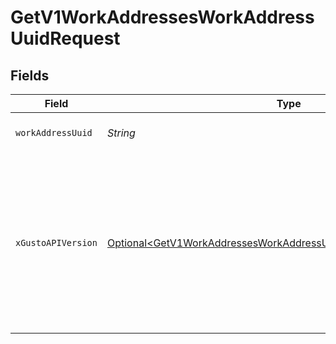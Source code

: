 # GetV1WorkAddressesWorkAddressUuidRequest


## Fields

| Field                                                                                                                                                                                                                        | Type                                                                                                                                                                                                                         | Required                                                                                                                                                                                                                     | Description                                                                                                                                                                                                                  |
| ---------------------------------------------------------------------------------------------------------------------------------------------------------------------------------------------------------------------------- | ---------------------------------------------------------------------------------------------------------------------------------------------------------------------------------------------------------------------------- | ---------------------------------------------------------------------------------------------------------------------------------------------------------------------------------------------------------------------------- | ---------------------------------------------------------------------------------------------------------------------------------------------------------------------------------------------------------------------------- |
| `workAddressUuid`                                                                                                                                                                                                            | *String*                                                                                                                                                                                                                     | :heavy_check_mark:                                                                                                                                                                                                           | The UUID of the work address                                                                                                                                                                                                 |
| `xGustoAPIVersion`                                                                                                                                                                                                           | [Optional\<GetV1WorkAddressesWorkAddressUuidHeaderXGustoAPIVersion>](../../models/operations/GetV1WorkAddressesWorkAddressUuidHeaderXGustoAPIVersion.md)                                                                     | :heavy_minus_sign:                                                                                                                                                                                                           | Determines the date-based API version associated with your API call. If none is provided, your application's [minimum API version](https://docs.gusto.com/embedded-payroll/docs/api-versioning#minimum-api-version) is used. |